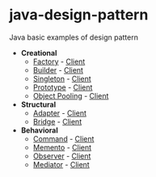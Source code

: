 # java-design-pattern
Java basic examples of design pattern

- **Creational**
  - [Factory](https://github.com/oktaykcr/java-design-pattern/tree/master/src/main/java/creational/factory) - [Client](https://github.com/oktaykcr/java-design-pattern/blob/master/src/test/java/creational/FactoryPatternTest.java)
  - [Builder](https://github.com/oktaykcr/java-design-pattern/tree/master/src/main/java/creational/builder) - [Client](https://github.com/oktaykcr/java-design-pattern/blob/master/src/test/java/creational/BuilderPatternTest.java)
  - [Singleton](https://github.com/oktaykcr/java-design-pattern/tree/master/src/main/java/creational/singleton) - [Client](https://github.com/oktaykcr/java-design-pattern/blob/master/src/test/java/creational/SingletonPatternTest.java)
  - [Prototype](https://github.com/oktaykcr/java-design-pattern/tree/master/src/main/java/creational/prototype) - [Client](https://github.com/oktaykcr/java-design-pattern/blob/master/src/test/java/creational/PrototypePatternTest.java)
  - [Object Pooling](https://github.com/oktaykcr/java-design-pattern/tree/master/src/main/java/creational/objectpool) - [Client](https://github.com/oktaykcr/java-design-pattern/blob/master/src/test/java/creational/ObjectPoolPatternTest.java)
- **Structural**
  - [Adapter](https://github.com/oktaykcr/java-design-pattern/tree/master/src/main/java/structural/adapter) - [Client](https://github.com/oktaykcr/java-design-pattern/blob/master/src/test/java/structural/AdapterPatternTest.java)
  - [Bridge](https://github.com/oktaykcr/java-design-pattern/tree/master/src/main/java/structural/bridge) - [Client](https://github.com/oktaykcr/java-design-pattern/blob/master/src/test/java/structural/BridgePatternTest.java)
- **Behavioral**
  - [Command](https://github.com/oktaykcr/java-design-pattern/tree/master/src/main/java/behavioral/command) - [Client](https://github.com/oktaykcr/java-design-pattern/blob/master/src/test/java/behavioral/CommandPatternTest.java)
  - [Memento](https://github.com/oktaykcr/java-design-pattern/tree/master/src/main/java/behavioral/memento) - [Client](https://github.com/oktaykcr/java-design-pattern/blob/master/src/test/java/behavioral/MementoPatternTest.java)
  - [Observer](https://github.com/oktaykcr/java-design-pattern/tree/master/src/main/java/behavioral/observer) - [Client](https://github.com/oktaykcr/java-design-pattern/blob/master/src/test/java/behavioral/ObserverPatternTest.java)
  - [Mediator](https://github.com/oktaykcr/java-design-pattern/tree/master/src/main/java/behavioral/mediator) - [Client](https://github.com/oktaykcr/java-design-pattern/blob/master/src/test/java/behavioral/MediatorPatternTest.java)
